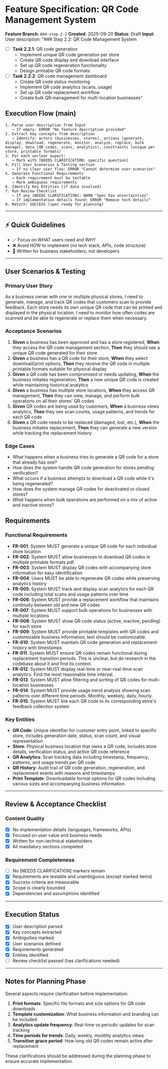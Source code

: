 # Feature Specification: QR Code Management System

**Feature Branch**: `004-step-2-2` **Created**: 2025-09-20 **Status**: Draft
**Input**: User description: "### Step 2.2: QR Code Management System

- [ ] **Task 2.2.1**: QR code generation
  - Implement unique QR code generation per store
  - Create QR code display and download interface
  - Set up QR code regeneration functionality
  - Design printable QR code formats
- [ ] **Task 2.2.2**: QR code management dashboard
  - Create QR code status monitoring
  - Implement QR code analytics (scans, usage)
  - Set up QR code replacement workflow
  - Create bulk QR management for multi-location businesses"

## Execution Flow (main)

```
1. Parse user description from Input
   → If empty: ERROR "No feature description provided"
2. Extract key concepts from description
   → Identify: actors (businesses, stores), actions (generate, display, download, regenerate, monitor, analyze, replace, bulk manage), data (QR codes, scans, analytics), constraints (unique per store, printable formats)
3. For each unclear aspect:
   → Mark with [NEEDS CLARIFICATION: specific question]
4. Fill User Scenarios & Testing section
   → If no clear user flow: ERROR "Cannot determine user scenarios"
5. Generate Functional Requirements
   → Each requirement must be testable
   → Mark ambiguous requirements
6. Identify Key Entities (if data involved)
7. Run Review Checklist
   → If any [NEEDS CLARIFICATION]: WARN "Spec has uncertainties"
   → If implementation details found: ERROR "Remove tech details"
8. Return: SUCCESS (spec ready for planning)
```

---

## ⚡ Quick Guidelines

- ✅ Focus on WHAT users need and WHY
- ❌ Avoid HOW to implement (no tech stack, APIs, code structure)
- 👥 Written for business stakeholders, not developers

---

## User Scenarios & Testing

### Primary User Story

As a business owner with one or multiple physical stores, I need to generate,
manage, and track QR codes that customers scan to provide feedback. Each store
needs its own unique QR code that can be printed and displayed in the physical
location. I need to monitor how often codes are scanned and be able to
regenerate or replace them when necessary.

### Acceptance Scenarios

1. **Given** a business has been approved and has a store registered, **When**
   they access the QR code management section, **Then** they should see a unique
   QR code generated for their store
2. **Given** a business has a QR code for their store, **When** they select
   download/print options, **Then** they receive the QR code in multiple
   printable formats suitable for physical display
3. **Given** a QR code has been compromised or needs updating, **When** the
   business initiates regeneration, **Then** a new unique QR code is created
   while maintaining historical analytics
4. **Given** a business has multiple store locations, **When** they access QR
   management, **Then** they can view, manage, and perform bulk operations on
   all their stores' QR codes
5. **Given** QR codes are being used by customers, **When** a business views
   analytics, **Then** they see scan counts, usage patterns, and trends for each
   QR code
6. **Given** a QR code needs to be replaced (damaged, lost, etc.), **When** the
   business initiates replacement, **Then** they can generate a new version
   while tracking the replacement history

### Edge Cases

- What happens when a business tries to generate a QR code for a store that
  already has one?
- How does the system handle QR code generation for stores pending verification?
- What occurs if a business attempts to download a QR code while it's being
  regenerated?
- How does the system manage QR codes for deactivated or closed stores?
- What happens when bulk operations are performed on a mix of active and
  inactive stores?

## Requirements

### Functional Requirements

- **FR-001**: System MUST generate a unique QR code for each individual store
  location
- **FR-002**: System MUST allow businesses to download QR codes in multiple
  printable formats pdf.
- **FR-003**: System MUST display QR codes with accompanying store information
  for easy identification
- **FR-004**: Users MUST be able to regenerate QR codes while preserving
  analytics history
- **FR-005**: System MUST track and display scan analytics for each QR code
  including total scans and usage patterns over time
- **FR-006**: System MUST provide a replacement workflow that maintains
  continuity between old and new QR codes
- **FR-007**: System MUST support bulk operations for businesses with multiple
  locations
- **FR-008**: System MUST show QR code status (active, inactive, pending) for
  each store
- **FR-009**: System MUST provide printable templates with QR codes and
  customizable business information, text should be customizable.
- **FR-010**: System MUST maintain QR code generation and replacement history
  with timestamps
- **FR-011**: System MUST ensure QR codes remain functional during replacement
  transition periods. This is unclear, but do research in the codebase about it
  and find its context.
- **FR-012**: System MUST display real-time or near-real-time scan analytics.
  Find the most reasonable time interval.
- **FR-013**: System MUST allow filtering and sorting of QR codes for
  multi-location businesses
- **FR-014**: System MUST provide usage trend analysis showing scan patterns
  over different time periods. Monthly, weekely, daily, hourly.
- **FR-015**: System MUST link each QR code to its corresponding store's
  feedback collection system

### Key Entities

- **QR Code**: Unique identifier for customer entry point, linked to specific
  store, includes generation date, status, scan count, and visual representation
- **Store**: Physical business location that owns a QR code, includes store
  details, verification status, and active QR code reference
- **QR Analytics**: Scan tracking data including timestamp, frequency, patterns,
  and usage trends per QR code
- **QR History**: Audit trail of QR code generation, regeneration, and
  replacement events with reasons and timestamps
- **Print Template**: Downloadable format options for QR codes including various
  sizes and accompanying business information

---

## Review & Acceptance Checklist

### Content Quality

- [x] No implementation details (languages, frameworks, APIs)
- [x] Focused on user value and business needs
- [x] Written for non-technical stakeholders
- [x] All mandatory sections completed

### Requirement Completeness

- [ ] No [NEEDS CLARIFICATION] markers remain
- [x] Requirements are testable and unambiguous (except marked items)
- [x] Success criteria are measurable
- [x] Scope is clearly bounded
- [x] Dependencies and assumptions identified

---

## Execution Status

- [x] User description parsed
- [x] Key concepts extracted
- [x] Ambiguities marked
- [x] User scenarios defined
- [x] Requirements generated
- [x] Entities identified
- [ ] Review checklist passed (has clarifications needed)

---

## Notes for Planning Phase

Several aspects require clarification before implementation:

1. **Print formats**: Specific file formats and size options for QR code
   downloads
2. **Template customization**: What business information and branding can be
   included
3. **Analytics update frequency**: Real-time vs periodic updates for scan
   tracking
4. **Time periods for trends**: Daily, weekly, monthly analytics views
5. **Transition grace period**: How long old QR codes remain active after
   replacement

These clarifications should be addressed during the planning phase to ensure
accurate implementation.
